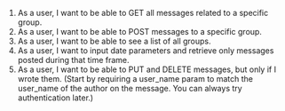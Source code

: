 1. As a user, I want to be able to GET all messages related to a specific group.
2. As a user, I want to be able to POST messages to a specific group.
3. As a user, I want to be able to see a list of all groups.
4. As a user, I want to input date parameters and retrieve only messages posted during that time frame.
5. As a user, I want to be able to PUT and DELETE messages, but only if I wrote them. (Start by requiring a user_name param to match the user_name of the author on the message. You can always try authentication later.)
